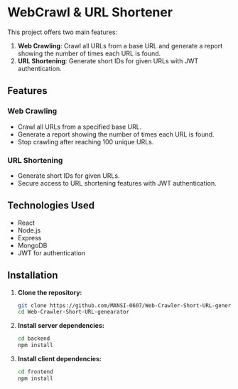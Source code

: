 # WebCrawl & URL Shortener

This project offers two main features:

1. **Web Crawling**: Crawl all URLs from a base URL and generate a report showing the number of times each URL is found.
2. **URL Shortening**: Generate short IDs for given URLs with JWT authentication.

## Features

### Web Crawling

- Crawl all URLs from a specified base URL.
- Generate a report showing the number of times each URL is found.
- Stop crawling after reaching 100 unique URLs.

### URL Shortening

- Generate short IDs for given URLs.
- Secure access to URL shortening features with JWT authentication.

## Technologies Used

- React
- Node.js
- Express
- MongoDB
- JWT for authentication

## Installation

1. **Clone the repository:**

   ```sh
   git clone https://github.com/MANSI-0607/Web-Crawler-Short-URL-generator.git
   cd Web-Crawler-Short-URL-genearator
   
2. **Install server dependencies:**

   ```sh
   cd backend
   npm install
   
1. **Install client dependencies:**

   ```sh
   cd frontend
   npm install
  
